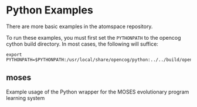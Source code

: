 Python Examples
===============
There are more basic examples in the atomspace repository.

To run these examples, you must first set the `PYTHONPATH` to the
opencog cython build directory.  In most cases, the following will
suffice:

```
export PYTHONPATH=$PYTHONPATH:/usr/local/share/opencog/python:../../build/opencog/cython
```


## moses

Example usage of the Python wrapper for the MOSES evolutionary program
learning system
